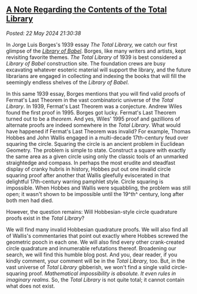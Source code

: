 
[A Note Regarding the Contents of the Total Library](http://analyzethedatanotthedrivel.org/2024/05/22/a-note-regarding-the-contents-of-the-total-library/)
-----------------------------------------------------------------------------------------------------------------------------------------------------------

*Posted: 22 May 2024 21:30:38*

In Jorge Luis Borges's 1939 essay *The Total Library,* we catch our
first glimpse of the [*Library of Babel*](https://libraryofbabel.info/).
Borges, like many writers and artists, kept revisiting favorite themes.
*The Total Library* of 1939 is best considered a *Library of Babel*
construction site. The foundation crews are busy excavating whatever
esoteric material will support the library, and the future librarians
are engaged in collecting and indexing the books that will fill the
seemingly endless shelves of the *Library of Babel*.

In this same 1939 essay, Borges mentions that you will find valid proofs
of Fermat's Last Theorem in the vast combinatoric universe of the *Total
Library*. In 1939, Fermat's Last Theorem was a conjecture. Andrew Wiles
found the first proof in 1995. Borges got lucky. Fermat's Last Theorem
turned out to be a *theorem*. And yes, Wiles' 1995 proof and gazillions
of alternate proofs are indeed somewhere in the *Total Library*. What
would have happened if Fermat's Last Theorem was invalid? For example,
Thomas Hobbes and John Wallis engaged in a multi-decade 17th-century
feud over squaring the circle. Squaring the circle is an ancient problem
in Euclidean Geometry. The problem is simple to state. Construct a
square with exactly the same area as a given circle using only the
classic tools of an unmarked straightedge and compass. In perhaps the
most erudite and steadfast display of cranky hubris in history, Hobbes
put out one invalid circle squaring proof after another that Wallis
gleefully eviscerated in that delightful 17th-century warring pamphlet
style. Circle squaring is impossible. When Hobbes and Wallis were
squabbling, the problem was still open; it wasn't shown to be impossible
until the 19^th^ century, long after both men had died.

However, the question remains: Will Hobbesian-style circle quadrature
proofs exist in the *Total Library*?

We will find many invalid Hobbesian quadrature proofs. We will also find
all of Wallis's commentaries that point out exactly where Hobbes screwed
the geometric pooch in each one. We will also find every other
crank-created circle quadrature and innumerable refutations thereof.
Broadening our search, we will find this humble blog post. And you, dear
reader, if you kindly comment, your comment will be in the *Total
Library,* too. But, in the vast universe of *Total Library* gibberish,
we won't find a single valid circle-squaring proof. *Mathematical
impossibility is absolute. It even rules in imaginary realms.* So, the
*Total Library* is not quite total; it cannot contain what does not
exist.
